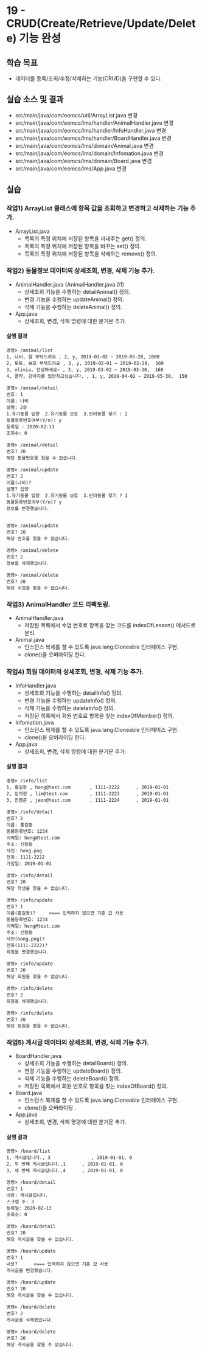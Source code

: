 # 19 - CRUD(Create/Retrieve/Update/Delete) 기능 완성

## 학습 목표

- 데이터를 등록/조회/수정/삭제하는 기능(CRUD)을 구현할 수 있다.

## 실습 소스 및 결과

- src/main/java/com/eomcs/util/ArrayList.java 변경
- src/main/java/com/eomcs/lms/handler/AnimalHandler.java 변경
- src/main/java/com/eomcs/lms/handler/InfoHandler.java 변경
- src/main/java/com/eomcs/lms/handler/BoardHandler.java 변경
- src/main/java/com/eomcs/lms/domain/Animal.java 변경
- src/main/java/com/eomcs/lms/domain/Infomation.java 변경
- src/main/java/com/eomcs/lms/domain/Board.java 변경
- src/main/java/com/eomcs/lms/App.java 변경

## 실습

### 작업1) ArrayList 클래스에 항목 값을 조회하고 변경하고 삭제하는 기능 추가.

- ArrayList.java
  - 목록의 특정 위치에 저장된 항목을 꺼내주는 get() 정의.
  - 목록의 특정 위치에 저장된 항목을 바꾸는 set() 정의.
  - 목록의 특정 위치에 저장된 항목을 삭제하는 remove() 정의.


### 작업2) 동물정보 데이터의 상세조회, 변경, 삭제 기능 추가.

- AnimalHandler.java (AnimalHandler.java.01)
  - 상세조회 기능을 수행하는 detailAnimal() 정의.
  - 변경 기능을 수행하는 updateAnimal() 정의.
  - 삭제 기능을 수행하는 deleteAnimal() 정의.
- App.java
  - 상세조회, 변경, 삭제 명령에 대한 분기문 추가.

#### 실행 결과

```
명령> /animal/list
1, 나비, 잘 부탁드려요 , 2, y, 2019-01-02 ~ 2019-05-28, 1000
2, 토토, 보호 부탁드려요 , 2, y, 2019-02-01 ~ 2019-02-28,  160
3, olivia, 안녕하세요~ , 3, y, 2019-03-02 ~ 2019-03-30,  160
4, 콜라, 강아지를 입양하고싶습니다. , 1, y, 2019-04-02 ~ 2019-05-30,  150

명령> /animal/detail
번호: 1
이름: 나비
설명: 2살
1.유기동물 입양  2.유기동물 보호  3.반려동물 찾기 : 2
동물등록번호여부(Y/n): y
등록일 : 2020-02-13
조회수: 0

명령> /animal/detail
번호? 20
해당 동물번호를 찾을 수 없습니다.

명령> /animal/update
번호? 2
이름(나비)? 
설명? 입양
1.유기동물 입양  2.유기동물 보호  3.반려동물 찾기 ? 1
동물등록번호여부(Y/n)? y
정보를 변경했습니다.


명령> /animal/update
번호? 20
해당 번호를 찾을 수 없습니다.

명령> /animal/delete
번호? 2
정보를 삭제했습니다.

명령> /animal/delete
번호? 20
해당 수업을 찾을 수 없습니다.
```

### 작업3) AnimalHandler 코드 리팩토링.

- AnimalHandler.java
    - 저장된 목록에서 수업 번호로 항목을 찾는 코드를 indexOfLesson() 메서드로 분리.
- Animal.java
    - 인스턴스 복제를 할 수 있도록 java.lang.Cloneable 인터페이스 구현.
    - clone()을 오버라이딩 한다.


### 작업4) 회원 데이터의 상세조회, 변경, 삭제 기능 추가.

- InfoHandler.java
    - 상세조회 기능을 수행하는 detailInfo() 정의.
    - 변경 기능을 수행하는 updateInfo() 정의.
    - 삭제 기능을 수행하는 deleteInfo() 정의.
    - 저장된 목록에서 회원 번호로 항목을 찾는 indexOfMember() 정의.
- Infomation.java
    - 인스턴스 복제를 할 수 있도록 java.lang.Cloneable 인터페이스 구현.
    - clone()을 오버라이딩 한다.
- App.java
    - 상세조회, 변경, 삭제 명령에 대한 분기문 추가.

#### 실행 결과

```
명령> /info/list
1, 홍길동 , hong@test.com       , 1111-2222      , 2019-01-01
2, 임꺽정 , lim@test.com        , 1111-2223      , 2019-01-01
3, 전봉준 , jeon@test.com       , 1111-2224      , 2019-01-01

명령> /info/detail
번호? 2
이름: 홍길동
동물등록번호: 1234
이메일: hong@test.com
주소: 신림동
사진: hong.png
전화: 1111-2222
가입일: 2019-01-01

명령> /info/detail
번호? 20
해당 학생을 찾을 수 없습니다.

명령> /info/update
번호? 1
이름(홍길동)?     <=== 입력하지 않으면 기존 값 사용
동물등록번호: 1234
이메일: hong@test.com
주소: 신림동
사진(hong.png)?
전화(1111-2222)?
회원을 변경했습니다.

명령> /info/update
번호? 20
해당 회원을 찾을 수 없습니다.

명령> /info/delete
번호? 2
회원을 삭제했습니다.

명령> /info/delete
번호? 20
해당 회원을 찾을 수 없습니다.
```

### 작업5) 게시글 데이터의 상세조회, 변경, 삭제 기능 추가.

- BoardHandler.java
    - 상세조회 기능을 수행하는 detailBoard() 정의.
    - 변경 기능을 수행하는 updateBoard() 정의.
    - 삭제 기능을 수행하는 deleteBoard() 정의.
    - 저장된 목록에서 회원 번호로 항목을 찾는 indexOfBoard() 정의.
- Board.java
    - 인스턴스 복제를 할 수 있도록 java.lang.Cloneable 인터페이스 구현.
    - clone()을 오버라이딩 .
- App.java
    - 상세조회, 변경, 삭제 명령에 대한 분기문 추가.

#### 실행 결과

```
명령> /board/list
1, 게시글입니다., 3				, 2019-01-01, 0
2, 두 번째 게시글입니다.,1      , 2019-01-01, 0
3, 세 번째 게시글입니다.,4      , 2019-01-01, 0

명령> /board/detail
번호? 1
내용: 게시글입니다.
스크랩 수: 3
등록일: 2020-02-13
조회수: 0

명령> /board/detail
번호? 20
해당 게시글을 찾을 수 없습니다.

명령> /board/update
번호? 1
내용?      <=== 입력하지 않으면 기존 값 사용
게시글을 변경했습니다.

명령> /board/update
번호? 20
해당 게시글을 찾을 수 없습니다.

명령> /board/delete
번호? 2
게시글을 삭제했습니다.

명령> /board/delete
번호? 20
해당 게시글을 찾을 수 없습니다.
```
